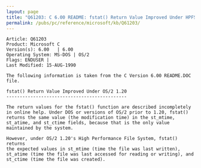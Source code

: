 ```yaml
---
layout: page
title: "Q61203: C 6.00 README: fstat() Return Value Improved Under HPFS"
permalink: /pubs/pc/reference/microsoft/kb/Q61203/
---
```


	Article: Q61203
	Product: Microsoft C
	Version(s): 6.00   | 6.00
	Operating System: MS-DOS | OS/2
	Flags: ENDUSER |
	Last Modified: 15-AUG-1990
	
	The following information is taken from the C Version 6.00 README.DOC
	file.
	
	fstat() Return Value Improved Under OS/2 1.20
	---------------------------------------------
	
	The return values for the fstat() function are described incompletely
	in online help. Under DOS or versions of OS/2 prior to 1.20, fstat()
	returns the same value (the modification time) in the st_mtime,
	st_atime, and st_ctime fields, because that is the only value
	maintained by the system.
	
	However, under OS/2 1.20's High Performance File System, fstat() returns
	the expected values in st_mtime (time the file was last written),
	st_atime (time the file was last accessed for reading or writing), and
	st_ctime (time the file was created).
